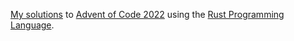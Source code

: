 [My solutions](https://github.com/rcsaquino/advent-of-code-2022/tree/main/src/solutions) to [Advent of Code 2022](https://adventofcode.com/) using the [Rust Programming Language](https://www.rust-lang.org/).
